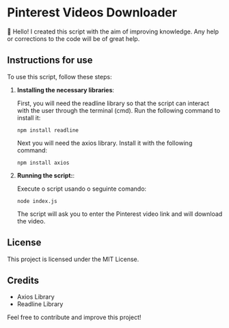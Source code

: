 # Pinterest Videos Downloader

👋 Hello! I created this script with the aim of improving knowledge. Any help or corrections to the code will be of great help.

## Instructions for use

To use this script, follow these steps:

1. **Installing the necessary libraries**:

   First, you will need the readline library so that the script can interact with the user through the terminal (cmd). Run the following command to install it:

   ```
   npm install readline
   ```
   
    Next you will need the axios library. Install it with the following command:
   
   ```
   npm install axios
   ```
   
3. **Running the script:**:

    Execute o script usando o seguinte comando:

   ```
   node index.js
   ```

   The script will ask you to enter the Pinterest video link and will download the video.

## License

This project is licensed under the MIT License.

## Credits

- Axios Library
- Readline Library
  
Feel free to contribute and improve this project!
   
